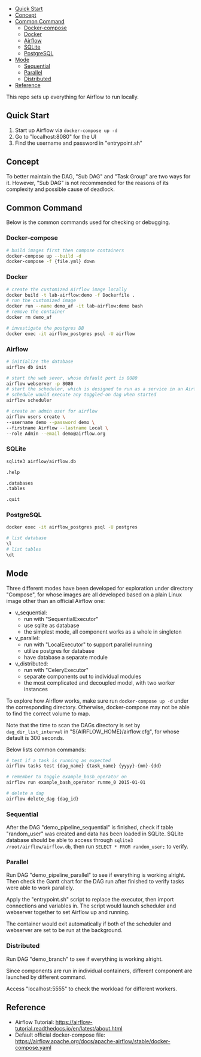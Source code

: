
- [Quick Start](#quick-start)
- [Concept](#concept)
- [Common Command](#common-command)
  - [Docker-compose](#docker-compose)
  - [Docker](#docker)
  - [Airflow](#airflow)
  - [SQLite](#sqlite)
  - [PostgreSQL](#postgresql)
- [Mode](#mode)
  - [Sequential](#sequential)
  - [Parallel](#parallel)
  - [Distributed](#distributed)
- [Reference](#reference)


This repo sets up everything for Airflow to run locally.

## Quick Start
1. Start up Airflow via `docker-compose up -d`
1. Go to "localhost:8080" for the UI
1. Find the username and password in "entrypoint.sh"


## Concept
To better maintain the DAG, "Sub DAG" and "Task Group" are two ways for it. However, "Sub DAG" is not recommended for the reasons of its complexity and possible cause of deadlock.


## Common Command
Below is the common commands used for checking or debugging.

### Docker-compose
```sh
# build images first then compose containers
docker-compose up --build -d
docker-compose -f {file.yml} down
```

### Docker
```sh
# create the customized Airflow image locally
docker build -t lab-airflow:demo -f Dockerfile .
# run the customized image
docker run --name demo_af -it lab-airflow:demo bash
# remove the container
docker rm demo_af

# investigate the postgres DB
docker exec -it airflow_postgres psql -U airflow
```

### Airflow
```sh
# initialize the database
airflow db init

# start the web sever, whose default port is 8080
airflow webserver -p 8080
# start the scheduler, which is designed to run as a service in an Airflow production environment
# schedule would execute any toggled-on dag when started
airflow scheduler

# create an admin user for airflow
airflow users create \
--username demo --password demo \
--firstname Airflow --lastname Local \
--role Admin --email demo@airflow.org
```

### SQLite
```bash
sqlite3 airflow/airflow.db

.help

.databases
.tables

.quit
```

### PostgreSQL
```bash
docker exec -it airflow_postgres psql -U postgres

# list database
\l
# list tables
\dt
```


## Mode
Three different modes have been developed for exploration under directory "Compose", for whose images are all developed based on a plain Linux image other than an official Airflow one:
- v_sequential:
  - run with "SequentialExecutor"
  - use sqlite as database
  - the simplest mode, all component works as a whole in singleton
- v_parallel:
  - run with "LocalExecutor" to support parallel running
  - utilize postgres for database
  - have database a separate module
- v_distributed:
  - run with "CeleryExecutor"
  - separate components out to individual modules
  - the most complicated and decoupled model, with two worker instances

To explore how Airflow works, make sure run `docker-compose up -d` under the corresponding directory. Otherwise, docker-compose may not be able to find the correct volume to map.

Note that the time to scan the DAGs directory is set by `dag_dir_list_interval` in "${AIRFLOW_HOME}/airflow.cfg", for whose default is 300 seconds.

Below lists common commands:
```sh
# test if a task is running as expected
airflow tasks test {dag_name} {task_name} {yyyy}-{mm}-{dd}

# remember to toggle example_bash_operator on
airflow run example_bash_operator runme_0 2015-01-01

# delete a dag
airflow delete_dag {dag_id}
```

### Sequential
After the DAG "demo_pipeline_sequential" is finished, check if table "random_user" was created and data has been loaded in SQLite. SQLite database should be able to access through `sqlite3 /root/airflow/airflow.db`, then run `SELECT * FROM random_user;` to verify.

### Parallel
Run DAG "demo_pipeline_parallel" to see if everything is working alright. Then check the Gantt chart for the DAG run after finished to verify tasks were able to work parallely.

Apply the "entrypoint.sh" script to replace the executor, then import connections and variables in. The script would launch scheduler and webserver together to set Airflow up and running.

The container would exit automatically if both of the scheduler and webserver are set to be run at the background.

### Distributed
Run DAG "demo_branch" to see if everything is working alright.

Since components are run in individual containers, different component are launched by different command.

Access "localhost:5555" to check the workload for different workers.


## Reference
- Airflow Tutorial: https://airflow-tutorial.readthedocs.io/en/latest/about.html
- Default official docker-compose file: https://airflow.apache.org/docs/apache-airflow/stable/docker-compose.yaml
